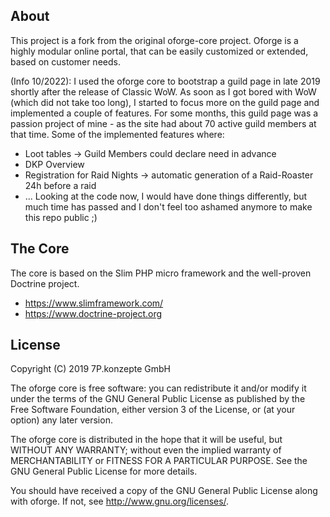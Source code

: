 ## About
This project is a fork from the original oforge-core project.
Oforge is a highly modular online portal, 
that can be easily customized or extended, based on customer needs.

(Info 10/2022):
I used the oforge core to bootstrap a guild page in late 2019 shortly after the release of Classic WoW.
As soon as I got bored with WoW (which did not take too long), I started to focus more on the guild page and implemented a couple of features. For some months, this guild page was a passion project of mine - as the site had about 70 active guild members at that time. Some of the implemented features where:
 - Loot tables -> Guild Members could declare need in advance
 - DKP Overview
 - Registration for Raid Nights -> automatic generation of a Raid-Roaster 24h before a raid
 - ... 
Looking at the code now, I would have done things differently, but much time has passed and I don't feel too ashamed anymore to make this repo public ;)

## The Core
The core is based on the Slim PHP micro framework and the well-proven Doctrine project.

- https://www.slimframework.com/
- https://www.doctrine-project.org

## License
Copyright (C) 2019 7P.konzepte GmbH

The oforge core is free software: you can redistribute it and/or modify it under the terms of the GNU General Public License as published by the Free Software Foundation, either version 3 of the License, or (at your option) any later version.

The oforge core is distributed in the hope that it will be useful, but WITHOUT ANY WARRANTY; without even the implied warranty of MERCHANTABILITY or FITNESS FOR A PARTICULAR PURPOSE. See the GNU General Public License for more details.

You should have received a copy of the GNU General Public License along with oforge. If not, see http://www.gnu.org/licenses/.
